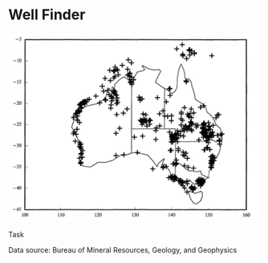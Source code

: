 # Well Finder
![logo](/images/logo.PNG)

Task



Data source: Bureau of Mineral Resources, Geology, and Geophysics
